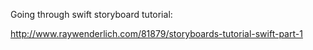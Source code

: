 Going through swift storyboard tutorial:

http://www.raywenderlich.com/81879/storyboards-tutorial-swift-part-1
